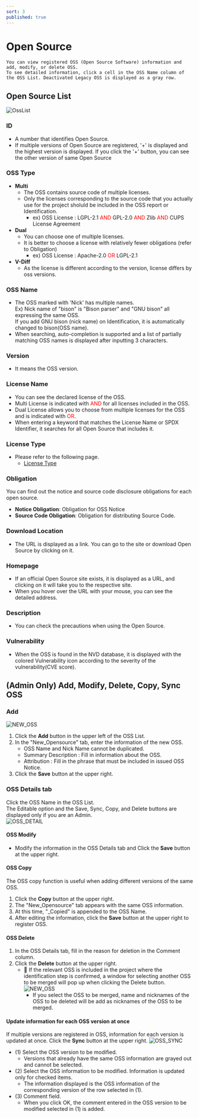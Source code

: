 ```yaml
---
sort: 3
published: true
---
```

# Open Source
```note
You can view registered OSS (Open Source Software) information and add, modify, or delete OSS.
To see detailed information, click a cell in the OSS Name column of the OSS List. Deactivated Legacy OSS is displayed as a gray row.
```
## Open Source List
![OssList](images/2_oss_list.png)

### ID
- A number that identifies Open Source.
- If multiple versions of Open Source are registered, '+' is displayed and the highest version is displayed. If you click the '+' button, you can see the other version of same Open Source 

### OSS Type
- **Multi**
    - The OSS contains source code of multiple licenses.
    - Only the licenses corresponding to the source code that you actually use for the project sholuld be included in the OSS report or Identification.
        - ex) OSS License : LGPL-2.1 <span style="color:red">AND</span> GPL-2.0 <span style="color:red">AND</span> Zlib <span style="color:red">AND</span> CUPS License Agreement
- **Dual**
    - You can choose one of multiple licenses.   
    - It is better to choose a license with relatively fewer obligations (refer to Obligation)
        - ex) OSS License : Apache-2.0 <span style="color:red">OR</span> LGPL-2.1
- **V-Diff**
    - As the license is different according to the version, license differs by oss versions.

### OSS Name
- The OSS marked with 'Nick' has multiple names.    
    Ex) Nick name of "bison" is "Bison parser" and "GNU bison" all expressing the same OSS.  
        If you add GNU bison (nick name) on Identification, it is automatically changed to bison(OSS name).  
- When searching, auto-completion is supported and a list of partially matching OSS names is displayed after inputting 3 characters. 
      
### Version
- It means the OSS version.

### License Name
- You can see the declared license of the OSS.
- Multi License is indicated with <span style="color:red">AND</span> for all licenses included in the OSS.
- Dual License allows you to choose from multiple licenses for the OSS and is indicated with <span style="color:red">OR</span>.
- When entering a keyword that matches the License Name or SPDX Identifier, it searches for all Open Source that includes it.


### License Type
- Please refer to the following page.
    - [License Type](https://fosslight.org/hub-guide/menu/2_license.html#license-type) 

### Obligation
You can find out the notice and source code disclosure obligations for each open source.
- **Notice Obligation**: Obligation for OSS Notice
- **Source Code Obligation**: Obligation for distributing Source Code.

### Download Location
- The URL is displayed as a link. You can go to the site or download Open Source by clicking on it.

### Homepage
- If an official Open Source site exists, it is displayed as a URL, and clicking on it will take you to the respective site.
- When you hover over the URL with your mouse, you can see the detailed address.

### Description
- You can check the precautions when using the Open Source.

### Vulnerability
- When the OSS is found in the NVD database, it is displayed with the colored Vulnerability icon according to the severity of the vulnerability(CVE score).


## (Admin Only) Add, Modify, Delete, Copy, Sync OSS 
### Add
![NEW_OSS](images/2_oss_add_new.PNG) 
1. Click the **Add** button in the upper left of the OSS List.
2. In the "New_Opensource" tab, enter the information of the new OSS.
    - OSS Name and Nick Name cannot be duplicated.
    - Summary Description : Fill in information about the OSS.
    - Attribution : Fill in the phrase that must be included in issued OSS Notice.
3. Click the **Save** button at the upper right.

### OSS Details tab
Click the OSS Name in the OSS List.    
The Editable option and the Save, Sync, Copy, and Delete buttons are displayed only if you are an Admin.  
![OSS_DETAIL](images/2_oss_detail.PNG) 

#### OSS Modify
- Modify the information in the OSS Details tab and Click the **Save** button at the upper right.

#### OSS Copy
The OSS copy function is useful when adding different versions of the same OSS.
1. Click the **Copy** button at the upper right.
2. The "New_Opensource" tab appears with the same OSS information.
3. At this time, "_Copied" is appended to the OSS Name.
4. After editing the information, click the **Save** button at the upper right to register OSS.

#### OSS Delete
1. In the OSS Details tab, fill in the reason for deletion in the Comment column.
2. Click the **Delete** button at the upper right.
    - 📢 If the relevant OSS is included in the project where the identification step is confirmed, a window for selecting another OSS to be merged will pop up when clicking the Delete button.
    ![NEW_OSS](images/2_oss_rename.PNG)
        - If you select the OSS to be merged, name and nicknames of the OSS to be deleted will be add as nicknames of the OSS to be merged. 


#### Update information for each OSS version at once
If multiple versions are registered in OSS, information for each version is updated at once.
Click the **Sync** button at the upper right.
![OSS_SYNC](images/2_oss_sync.PNG)  
- (1) Select the OSS version to be modified.
     - Versions that already have the same OSS information are grayed out and cannot be selected.
- (2) Select the OSS information to be modified. Information is updated only for checked items.
     - The information displayed is the OSS information of the corresponding version of the row selected in (1).
- (3) Comment field.
     - When you click OK, the comment entered in the OSS version to be modified selected in (1) is added.


